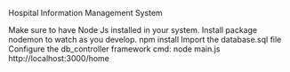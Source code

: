 Hospital Information Management System

Make sure to have Node Js installed in your system. 
Install package nodemon to watch as you develop.
npm install
Import the database.sql file
Configure the db_controller framework
cmd: node main.js
http://localhost:3000/home
